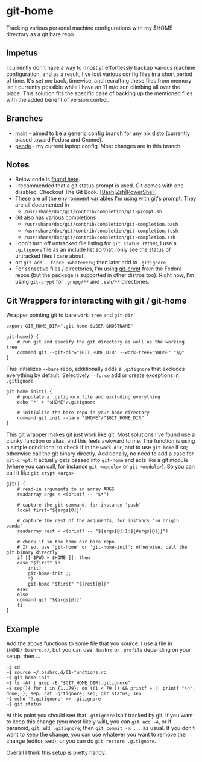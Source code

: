 # git-home
Tracking various personal machine configurations with my $HOME directory as a git bare repo

## Impetus
I currently don't have a way to (mostly) effortlessly backup various machine configuration, and as a result, I've lost various config files in a short period of time. It's set me back, timewise, and recrafting these files from memory isn't currently possible while I have an 11 m/o son climbing all over the place. This solution fits the specific case of backing up the mentioned files with the added benefit of version control.

## Branches
- [main](https://github.com/zetaomegagon/git-home/tree/main)  - aimed to be a generic config branch for any nix disto (currently biased toward Fedora and Gnome).
- [panda](https://github.com/zetaomegagon/git-home/tree/panda) - my current laptop config. Most changes are in this branch.

## Notes
- Below code is [found here](https://github.com/zetaomegagon/git-home/blob/panda/.bashrc.d/01-functions.rc#L5-L32).
- I recommended that a git status prompt is used. Git comes with one disabled. Checkout The Git Book. [[Bash](https://git-scm.com/book/en/v2/Appendix-A%3A-Git-in-Other-Environments-Git-in-Bash)|[Zsh](https://git-scm.com/book/en/v2/Appendix-A%3A-Git-in-Other-Environments-Git-in-Zsh)|[PowerShell](https://git-scm.com/book/en/v2/Appendix-A%3A-Git-in-Other-Environments-Git-in-PowerShell)]
- These are all the [environment variables](https://github.com/zetaomegagon/git-home/blob/panda/.bashrc.d/11-git-prompt-options.rc) I'm using with git's prompt. They are all documented in
	- `/usr/share/doc/git/contrib/completion/git-prompt.sh`
- Git also has various completions
	- `/usr/share/doc/git/contrib/completion/git-completion.bash`
	- `/usr/share/doc/git/contrib/completion/git-completion.tcsh`
	- `/usr/share/doc/git/contrib/completion/git-completion.zsh`
- I don't turn off untracked file listing for `git status`; rather, I use a `.gitignore` file as an include list so that I only see the status of untracked files I care about.
- or: `git add --force <whatever>`; then later add to `.gitignore`
- For sensetive files / directories, I'm using [git-crypt](https://github.com/AGWA/git-crypt) from the Fedora repos (but the package is supported in other distros too). Right now, I'm using `git-crypt` for `.gnupg/**` and `.ssh/**` directories.

## Git Wrappers for interacting with git / git-home
Wrapper pointing git to bare `work-tree` and `git-dir`
```
export GIT_HOME_DIR=".git-home-$USER-$HOSTNAME"

git-home() {
    # run git and specify the git directory as well as the working tree
    command git --git-dir="$GIT_HOME_DIR" --work-tree="$HOME" "$@"
}
```

This initializes `--bare` repo, additionally adds a `.gitignore` that excludes everything by default. Selectively `--force` add or create exceptions in `.gitignore`
```
git-home-init() {
    # populate a .gitignore file and excluding everything
    echo '*' > "$HOME"/.gitignore
    
    # initialize the bare repo in your home directory
    command git init --bare "$HOME"/"$GIT_HOME_DIR"
}
```


This git wrapper makes git just work like git. Most solutions I've found use a clunky function or alias, and this feels awkward to me. The function is using a simple conditional to check if in the `work-dir`, and to use `git-home` if so; otherwise call the git binary directly. Additionally, no need to add a case for `git-crypt`. It actually gets passed into `git-home` and acts like a git module (where you can call, for instance `git <module>` or `git-<module>`). So you can call it like `git crypt <args>`
```
git() {
    # read-in arguments to an array ARGS
    readarray args < <(printf -- "$*")
    
    # capture the git command, for instance 'push'
    local first="${args[0]}"
    
    # capture the rest of the arguments, for instancs '-u origin panda'
    readarray rest < <(printf -- "${args[@]:1:${#args[@]}}")

    # check if in the home dir bare repo.
    # If so, use 'git-home' or 'git-home-init'; otherwise, call the git binary directly
    if [[ $PWD = $HOME ]]; then
	case "$first" in
	    init)
		git-home-init ;;
	    *)
		git-home "$first" "${rest[@]}"
	esac	
    else
	command git "${args[@]}"
    fi
}
```
## Example
Add the above functions to some file that you source. I use a file in `$HOME/.bashrc.d/`, but you can use `.bashrc` or `.profile` depending on your setup, then ...
```
~$ cd
~$ source ~/.bashrc.d/01-functions.rc
~$ git-home-init
~$ ls -Al | grep -E "$GIT_HOME_DIR|.gitignore"
~$ sep(){ for i in {1..79}; do ((i < 79 )) && printf = || printf "\n"; done; }; sep; cat .gitignore; sep; git status; sep
~$ echo '!.gitignore' >> .gitignore
~$ git status
```

At this point you should see that `.gitignore` isn't tracked by git. If you want to keep this change (you most likely will), you can `git add -A`, or if paranoid, `git add .gitignore`; then `git commit -m ...` as usual. If you don't want to keep the change, you can use whatever you want to remove the change (editor, sed), or you can do `git restore .gitignore`.

Overall I think this setup is pretty handy.
